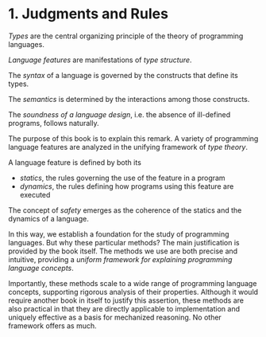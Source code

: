 # 1. Judgments and Rules

*Types* are the central organizing principle of the theory of programming languages.

*Language features* are manifestations of *type structure*.

The *syntax* of a language is governed by the constructs that define its types.

The *semantics* is determined by the interactions among those constructs.

The *soundness of a language design*, i.e. the absence of ill-defined programs, follows naturally.

The purpose of this book is to explain this remark. A variety of programming language features are analyzed in the unifying framework of *type theory*.

A language feature is defined by both its
- *statics*, the rules governing the use of the feature in a program
- *dynamics*, the rules defining how programs using this feature are executed

The concept of *safety* emerges as the coherence of the statics and the dynamics of a language.

In this way, we establish a foundation for the study of programming languages. But why these particular methods? The main justification is provided by the book itself. The methods we use are both precise and intuitive, providing a *uniform framework for explaining programming language concepts*.

Importantly, these methods scale to a wide range of programming language concepts, supporting rigorous analysis of their properties. Although it would require another book in itself to justify this assertion, these methods are also practical in that they are directly applicable to implementation and uniquely effective as a basis for mechanized reasoning. No other framework offers as much.
